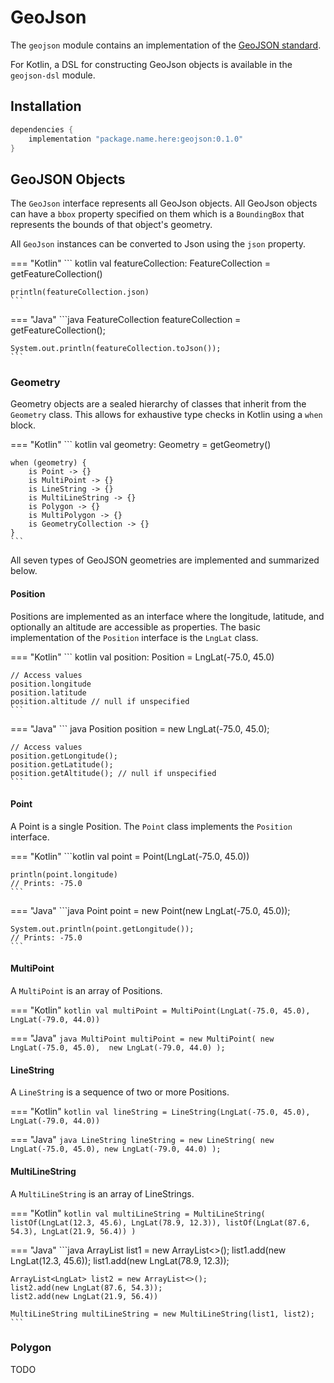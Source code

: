 # GeoJson

The `geojson` module contains an implementation of the [GeoJSON standard](https://tools.ietf.org/html/rfc7946).

For Kotlin, a DSL for constructing GeoJson objects is available in the `geojson-dsl` module.

## Installation 

```groovy
dependencies {
    implementation "package.name.here:geojson:0.1.0"
}
```

## GeoJSON Objects

The `GeoJson` interface represents all GeoJson objects. All GeoJson objects can have a `bbox` property specified on them
which is a `BoundingBox` that represents the bounds of that object's geometry.

All `GeoJson` instances can be converted to Json using the `json` property.

=== "Kotlin"
    ``` kotlin
    val featureCollection: FeatureCollection = getFeatureCollection()
    
    println(featureCollection.json)
    ```
=== "Java"
    ```java
    FeatureCollection featureCollection = getFeatureCollection();
    
    System.out.println(featureCollection.toJson());
    ```

### Geometry

Geometry objects are a sealed hierarchy of classes that inherit from the `Geometry` class. This allows for exhaustive 
type checks in Kotlin using a `when` block.

=== "Kotlin"
    ``` kotlin
    val geometry: Geometry = getGeometry()
    
    when (geometry) {
        is Point -> {}
        is MultiPoint -> {}
        is LineString -> {}
        is MultiLineString -> {}
        is Polygon -> {}
        is MultiPolygon -> {}
        is GeometryCollection -> {}
    }
    ```
All seven types of GeoJSON geometries are implemented and summarized below.

#### Position

Positions are implemented as an interface where the longitude, latitude, and optionally an altitude are accessible as 
properties. The basic implementation of the `Position` interface is the `LngLat` class.

=== "Kotlin" 
    ``` kotlin
    val position: Position = LngLat(-75.0, 45.0)
    
    // Access values
    position.longitude
    position.latitude
    position.altitude // null if unspecified
    ```

=== "Java" 
    ``` java
    Position position = new LngLat(-75.0, 45.0);
        
    // Access values
    position.getLongitude();
    position.getLatitude();
    position.getAltitude(); // null if unspecified
    ```

#### Point

A Point is a single Position. The `Point` class implements the `Position` interface.

=== "Kotlin" 
    ```kotlin
    val point = Point(LngLat(-75.0, 45.0))
    
    println(point.longitude) 
    // Prints: -75.0
    ```

=== "Java" 
    ```java
    Point point = new Point(new LngLat(-75.0, 45.0));
    
    System.out.println(point.getLongitude());
    // Prints: -75.0
    ```

#### MultiPoint

A `MultiPoint` is an array of Positions.

=== "Kotlin"
    ```kotlin
    val multiPoint = MultiPoint(LngLat(-75.0, 45.0), LngLat(-79.0, 44.0))
    ```
    
=== "Java"
    ```java
    MultiPoint multiPoint = new MultiPoint(
            new LngLat(-75.0, 45.0), 
            new LngLat(-79.0, 44.0)
    );
    ```

#### LineString

A `LineString` is a sequence of two or more Positions.

=== "Kotlin"
    ```kotlin
    val lineString = LineString(LngLat(-75.0, 45.0), LngLat(-79.0, 44.0))
    ```

=== "Java"
    ```java
    LineString lineString = new LineString(
            new LngLat(-75.0, 45.0),
            new LngLat(-79.0, 44.0)
    );
    ```

#### MultiLineString

A `MultiLineString` is an array of LineStrings.

=== "Kotlin"
    ```kotlin
    val multiLineString = MultiLineString(
        listOf(LngLat(12.3, 45.6), LngLat(78.9, 12.3)),
        listOf(LngLat(87.6, 54.3), LngLat(21.9, 56.4))
    )
    ```

=== "Java"
    ```java
    ArrayList<LngLat> list1 = new ArrayList<>();
    list1.add(new LngLat(12.3, 45.6));
    list1.add(new LngLat(78.9, 12.3));
    
    ArrayList<LngLat> list2 = new ArrayList<>();
    list2.add(new LngLat(87.6, 54.3));
    list2.add(new LngLat(21.9, 56.4))
    
    MultiLineString multiLineString = new MultiLineString(list1, list2);
    ```

### Polygon

TODO